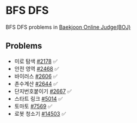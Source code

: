 # BFS DFS

BFS DFS problems in [Baekjoon Online Judge(BOJ)](https://www.acmicpc.net/)

## Problems

* 미로 탐색 [#2178](https://www.acmicpc.net/problem/2178) ✅
* 안전 영역 [#2468](https://www.acmicpc.net/problem/2468) ✅
* 바이러스 [#2606](https://www.acmicpc.net/problem/2606) ✅
* 촌수계산 [#2644](https://www.acmicpc.net/problem/2644) ✅
* 단지번호붙이기 [#2667](https://www.acmicpc.net/problem/2644) ✅
* 스타트 링크 [#5014](https://www.acmicpc.net/problem/5014) ✅
* 토마토 [#7569](https://www.acmicpc.net/problem/7569) ✅
* 로봇 청소기 [#14503](https://www.acmicpc.net/problem/14503) ✅